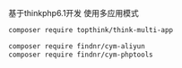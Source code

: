 基于thinkphp6.1开发
使用多应用模式
```sh
composer require topthink/think-multi-app
```
```sh
composer require findnr/cym-aliyun
composer require findnr/cym-phptools
```